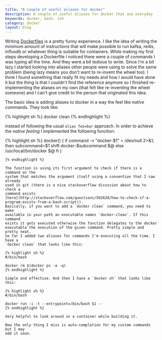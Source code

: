 ```yaml
---
title: "A couple of useful aliases for docker"
description: A couple of useful aliases for docker that use everyday
keywords: docker, bash, zsh
category: docker
layout: blog
---
```


Writing [Dockerfiles](http://docs.docker.io/reference/builder/) is a pretty
funny experience. I like the idea of writing the minimum amount of
instructions that will make possible to run kafka, redis, influxdb or whatever
thing is suitable for containers. While making my first steps developing a
Dockerfile I noticed there were a couple of commands I was typing all the
time. And they were a bit tedious to write. Since I'm a bit lazy I started
looking into aliases other people were using to solve the same problem (being
lazy means you don't want to re-invent the wheel too). I think I found
something that really fit my needs and how I would have done it but the thing
is that I couldn't find the reference anymore so I finished re-implementing
the aliases on my own (that felt like re-inventing the wheel someone) and I
can't give credit to the person that originated this idea.

The basic idea is adding aliases to docker in a way the feel like *native*
commands. They look like:

{% highlight sh %}
docker clean
{% endhighlight %}

instead of following the usual `alias foo=bar` approach. In order to achieve
the *native feeling* I implemented the following function:

{% highlight sh %}
docker() {
  if command -v "docker-$1" > /dev/null 2>&1; then
    subcommand=$1
    shift
    docker-$subcommand $@
  else
    /usr/local/bin/docker $@
  fi
}
```
{% endhighlight %}

The function is using its first argument to check if there is a command on the
system that matches the argument itself using a convention that I saw already
used in git (there is a nice stackoverflow dicussion about how to check a
command exists
[here](http://stackoverflow.com/questions/592620/how-to-check-if-a-program-exists-from-a-bash-script)).
Basically, if you want to add a `docker clean` command, you need to make
available in your path an executable names `docker-clean`. If this command
exists it gets executed otherwise the function delegates to the docker
executable the execution of the given command. Pretty simple and pretty neat.
So far I added two aliases for commands I'm executing all the time. I have a
`docker clean` that looks like this:

{% highlight sh %}
#/bin/bash

docker rm $(docker ps -a -q)
{% endhighlight %}

Simple and effective. And then I have a `docker sh` that looks like this:

{% highlight sh %}
#/bin/bash

docker run -i -t --entrypoint=/bin/bash $1 --
{% endhighlight %}

Very helpful to look around in a container while building it.

Now the only thing I miss is auto-completion for my custom commands but I may
add it soon.
